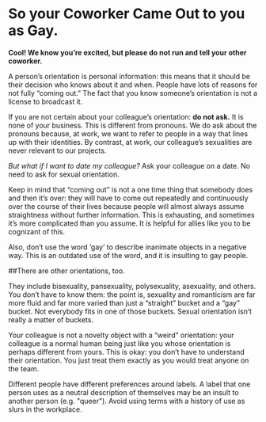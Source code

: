 # So your Coworker Came Out to you as Gay.

**Cool! We know you’re excited, but please do not run and tell your other coworker.**

A person’s orientation is personal information: this means that it should be their decision who knows about it and when. People have lots of reasons for not fully “coming out.” The fact that you know someone’s orientation is not a license to broadcast it.

If you are not certain about your colleague’s orientation: **do not ask.** It is none of your business. This is different from pronouns. We do ask about the pronouns because, at work, we want to refer to people in a way that lines up with their identities. By contrast, at work, our colleague’s sexualities are never relevant to our projects.

*But what if I want to date my colleague?* Ask your colleague on a date. No need to ask for sexual orientation.

Keep in mind that “coming out” is not a one time thing that somebody does and then it’s over: they will have to come out repeatedly and continuously over the course of their lives because people will almost always assume straightness without further information. This is exhausting, and sometimes it’s more complicated than you assume. It is helpful for allies like you to be cognizant of this.

Also, don’t use the word ‘gay’ to describe inanimate objects in a negative way. This is an outdated use of the word, and it is insulting to gay people.

##There are other orientations, too.

They include bisexuality, pansexuality, polysexuality, asexuality, and others. You don’t have to know them: the point is, sexuality and romanticism are far more fluid and far more varied than just a “straight” bucket and a “gay” bucket. Not everybody fits in one of those buckets. Sexual orientation isn’t really a matter of buckets.

Your colleague is not a novelty object with a “weird” orientation: your colleague is a normal human being just like you whose orientation is perhaps different from yours. This is okay: you don’t have to understand their orientation. You just treat them exactly as you would treat anyone on the team.

Different people have different preferences around labels. A label that one person uses as a neutral description of themselves may be an insult to another person (e.g. "queer"). Avoid using terms with a history of use as slurs in the workplace.
